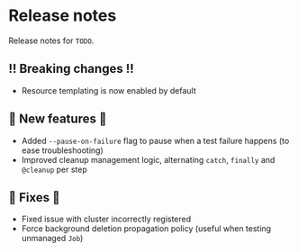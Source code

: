 # Release notes

Release notes for `TODO`.

<!--
## ✨ UI changes ✨

## ⭐ Examples ⭐

## ⛵ Tutorials ⛵

## 📚 Docs 📚

## 🎸 Misc 🎸
-->

## ‼️ Breaking changes ‼️

- Resource templating is now enabled by default

## 💫 New features 💫

- Added `--pause-on-failure` flag to pause when a test failure happens (to ease troubleshooting)
- Improved cleanup management logic, alternating `catch`, `finally` and `@cleanup` per step

## 🔧 Fixes 🔧

- Fixed issue with cluster incorrectly registered
- Force background deletion propagation policy (useful when testing unmanaged `Job`)

